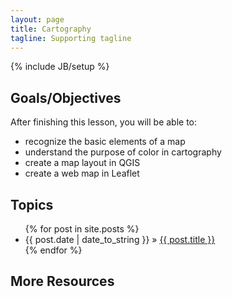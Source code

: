 ```yaml
---
layout: page
title: Cartography
tagline: Supporting tagline
---
```

{% include JB/setup %}

## Goals/Objectives

After finishing this lesson, you will be able to:
  - recognize the basic elements of a map
  - understand the purpose of color in cartography
  - create a map layout in QGIS
  - create a web map in Leaflet

## Topics

<ul class="posts">
  {% for post in site.posts %}
    <li><span>{{ post.date | date_to_string }}</span> &raquo; <a href="{{ BASE_PATH }}{{ post.url }}">{{ post.title }}</a></li>
  {% endfor %}
</ul>

## More Resources

